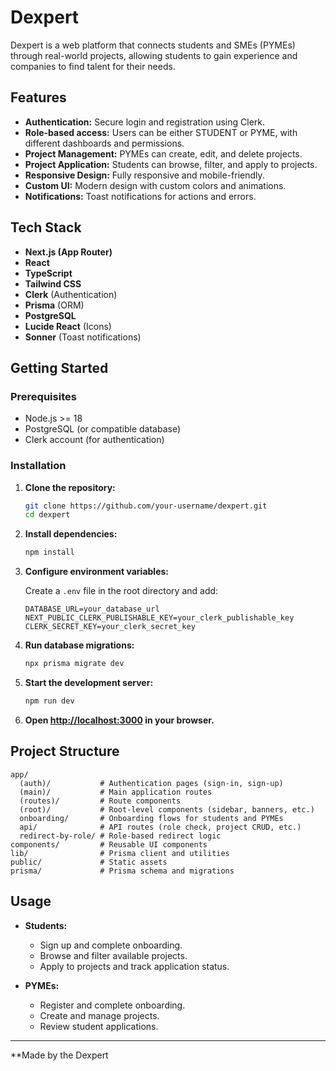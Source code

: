 # Dexpert

Dexpert is a web platform that connects students and SMEs (PYMEs) through real-world projects, allowing students to gain experience and companies to find talent for their needs.

## Features

- **Authentication:** Secure login and registration using Clerk.
- **Role-based access:** Users can be either STUDENT or PYME, with different dashboards and permissions.
- **Project Management:** PYMEs can create, edit, and delete projects.
- **Project Application:** Students can browse, filter, and apply to projects.
- **Responsive Design:** Fully responsive and mobile-friendly.
- **Custom UI:** Modern design with custom colors and animations.
- **Notifications:** Toast notifications for actions and errors.

## Tech Stack

- **Next.js (App Router)**
- **React**
- **TypeScript**
- **Tailwind CSS**
- **Clerk** (Authentication)
- **Prisma** (ORM)
- **PostgreSQL** 
- **Lucide React** (Icons)
- **Sonner** (Toast notifications)

## Getting Started

### Prerequisites

- Node.js >= 18
- PostgreSQL (or compatible database)
- Clerk account (for authentication)

### Installation

1. **Clone the repository:**
   ```bash
   git clone https://github.com/your-username/dexpert.git
   cd dexpert
   ```

2. **Install dependencies:**
   ```bash
   npm install
   ```

3. **Configure environment variables:**

   Create a `.env` file in the root directory and add:

   ```
   DATABASE_URL=your_database_url
   NEXT_PUBLIC_CLERK_PUBLISHABLE_KEY=your_clerk_publishable_key
   CLERK_SECRET_KEY=your_clerk_secret_key
   ```

4. **Run database migrations:**
   ```bash
   npx prisma migrate dev
   ```

5. **Start the development server:**
   ```bash
   npm run dev
   ```

6. **Open [http://localhost:3000](http://localhost:3000) in your browser.**

## Project Structure

```
app/
  (auth)/           # Authentication pages (sign-in, sign-up)
  (main)/           # Main application routes
  (routes)/         # Route components
  (root)/           # Root-level components (sidebar, banners, etc.)
  onboarding/       # Onboarding flows for students and PYMEs
  api/              # API routes (role check, project CRUD, etc.)
  redirect-by-role/ # Role-based redirect logic
components/         # Reusable UI components
lib/                # Prisma client and utilities
public/             # Static assets
prisma/             # Prisma schema and migrations
```

## Usage

- **Students:**  
  - Sign up and complete onboarding.
  - Browse and filter available projects.
  - Apply to projects and track application status.

- **PYMEs:**  
  - Register and complete onboarding.
  - Create and manage projects.
  - Review student applications.



---

**Made by the Dexpert
